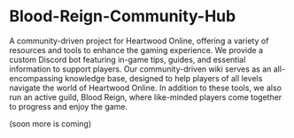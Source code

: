 # Blood-Reign-Community-Hub

A community-driven project for Heartwood Online, offering a variety of resources and tools to enhance the gaming experience. We provide a custom Discord bot featuring in-game tips, guides, and essential information to support players. Our community-driven wiki serves as an all-encompassing knowledge base, designed to help players of all levels navigate the world of Heartwood Online. In addition to these tools, we also run an active guild, Blood Reign, where like-minded players come together to progress and enjoy the game.

(soon more is coming)
